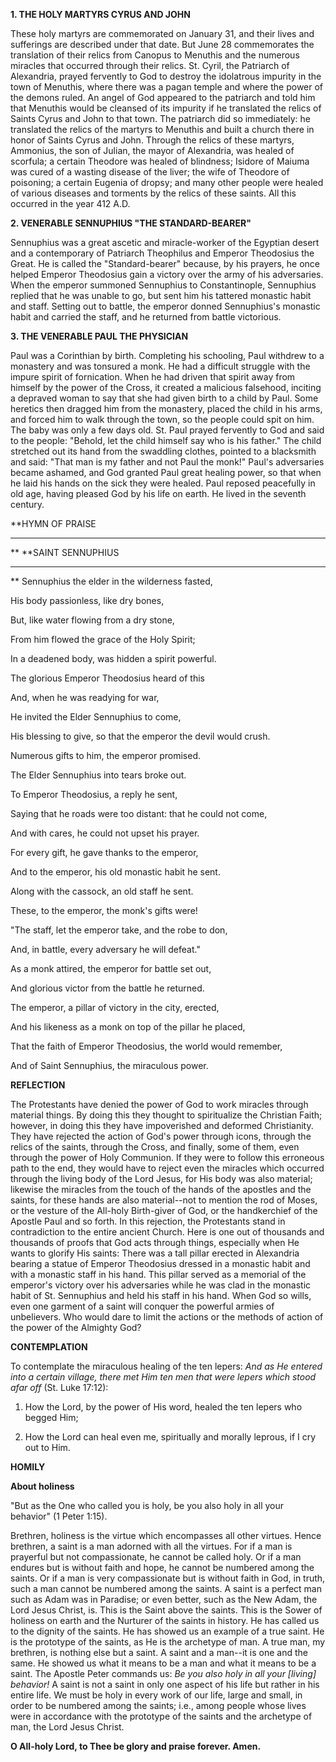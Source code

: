 
**1. THE HOLY MARTYRS CYRUS AND JOHN**

These holy martyrs are commemorated on January 31, and their lives and sufferings are described under that date. But June 28 commemorates the translation of their relics from Canopus to Menuthis and the numerous miracles that occurred through their relics. St. Cyril, the Patriarch of Alexandria, prayed fervently to God to destroy the idolatrous impurity in the town of Menuthis, where there was a pagan temple and where the power of the demons ruled. An angel of God appeared to the patriarch and told him that Menuthis would be cleansed of its impurity if he translated the relics of Saints Cyrus and John to that town. The patriarch did so immediately: he translated the relics of the martyrs to Menuthis and built a church there in honor of Saints Cyrus and John. Through the relics of these martyrs, Ammonius, the son of Julian, the mayor of Alexandria, was healed of scorfula; a certain Theodore was healed of blindness; Isidore of Maiuma was cured of a wasting disease of the liver; the wife of Theodore of poisoning; a certain Eugenia of dropsy; and many other people were healed of various diseases and torments by the relics of these saints. All this occurred in the year 412 A.D.

**2. VENERABLE SENNUPHIUS "THE STANDARD-BEARER"**

Sennuphius was a great ascetic and miracle-worker of the Egyptian desert and a contemporary of Patriarch Theophilus and Emperor Theodosius the Great. He is called the "Standard-bearer" because, by his prayers, he once helped Emperor Theodosius gain a victory over the army of his adversaries. When the emperor summoned Sennuphius to Constantinople, Sennuphius replied that he was unable to go, but sent him his tattered monastic habit and staff. Setting out to battle, the emperor donned Sennuphius's monastic habit and carried the staff, and he returned from battle victorious.

**3. THE VENERABLE PAUL THE PHYSICIAN**

Paul was a Corinthian by birth. Completing his schooling, Paul withdrew to a monastery and was tonsured a monk. He had a difficult struggle with the impure spirit of fornication. When he had driven that spirit away from himself by the power of the Cross, it created a malicious falsehood, inciting a depraved woman to say that she had given birth to a child by Paul. Some heretics then dragged him from the monastery, placed the child in his arms, and forced him to walk through the town, so the people could spit on him. The baby was only a few days old. St. Paul prayed fervently to God and said to the people: "Behold, let the child himself say who is his father." The child stretched out its hand from the swaddling clothes, pointed to a blacksmith and said: "That man is my father and not Paul the monk!" Paul's adversaries became ashamed, and God granted Paul great healing power, so that when he laid his hands on the sick they were healed. Paul reposed peacefully in old age, having pleased God by his life on earth. He lived in the seventh century.


**HYMN OF PRAISE
**** 
**
**SAINT SENNUPHIUS
**** 
**
Sennuphius the elder in the wilderness fasted,
 

His body passionless, like dry bones,
 

But, like water flowing from a dry stone,
 

From him flowed the grace of the Holy Spirit;
 

In a deadened body, was hidden a spirit powerful.
 

The glorious Emperor Theodosius heard of this
 

And, when he was readying for war,
 

He invited the Elder Sennuphius to come,
 

His blessing to give, so that the emperor the devil would crush.
 

Numerous gifts to him, the emperor promised.
 

The Elder Sennuphius into tears broke out.
 

To Emperor Theodosius, a reply he sent,
 

Saying that he roads were too distant: that he could not come,
 

And with cares, he could not upset his prayer.
 

For every gift, he gave thanks to the emperor,
 

And to the emperor, his old monastic habit he sent.
 

Along with the cassock, an old staff he sent.
 

These, to the emperor, the monk's gifts were!
 

"The staff, let the emperor take, and the robe to don,
 

And, in battle, every adversary he will defeat."
 

As a monk attired, the emperor for battle set out,
 

And glorious victor from the battle he returned.
 

The emperor, a pillar of victory in the city, erected,
 

And his likeness as a monk on top of the pillar he placed,
 

That the faith of Emperor Theodosius, the world would remember,
 

And of Saint Sennuphius, the miraculous power.
 

**REFLECTION**

The Protestants have denied the power of God to work miracles through material things. By doing this they thought to spiritualize the Christian Faith; however, in doing this they have impoverished and deformed Christianity. They have rejected the action of God's power through icons, through the relics of the saints, through the Cross, and finally, some of them, even through the power of Holy Communion. If they were to follow this erroneous path to the end, they would have to reject even the miracles which occurred through the living body of the Lord Jesus, for His body was also material; likewise the miracles from the touch of the hands of the apostles and the saints, for these hands are also material--not to mention the rod of Moses, or the vesture of the All-holy Birth-giver of God, or the handkerchief of the Apostle Paul and so forth. In this rejection, the Protestants stand in contradiction to the entire ancient Church. Here is one out of thousands and thousands of proofs that God acts through things, especially when He wants to glorify His saints: There was a tall pillar erected in Alexandria bearing a statue of Emperor Theodosius dressed in a monastic habit and with a monastic staff in his hand. This pillar served as a memorial of the emperor's victory over his adversaries while he was clad in the monastic habit of St. Sennuphius and held his staff in his hand. When God so wills, even one garment of a saint will conquer the powerful armies of unbelievers. Who would dare to limit the actions or the methods of action of the power of the Almighty God?


**CONTEMPLATION**


To contemplate the miraculous healing of the ten lepers: *And as He entered into a certain village, there met Him ten men that were lepers which stood afar off* (St. Luke 17:12):

1.  How the Lord, by the power of His word, healed the ten lepers who begged Him;

1.  How the Lord can heal even me, spiritually and morally leprous, if I cry out to Him.


**HOMILY**


**About holiness**

"But as the One who called you is holy, be you also holy in all your behavior" (1 Peter 1:15).

Brethren, holiness is the virtue which encompasses all other virtues. Hence brethren, a saint is a man adorned with all the virtues. For if a man is prayerful but not compassionate, he cannot be called holy. Or if a man endures but is without faith and hope, he cannot be numbered among the saints. Or if a man is very compassionate but is without faith in God, in truth, such a man cannot be numbered among the saints. A saint is a perfect man such as Adam was in Paradise; or even better, such as the New Adam, the Lord Jesus Christ, is. This is the Saint above the saints. This is the Sower of holiness on earth and the Nurturer of the saints in history. He has called us to the dignity of the saints. He has showed us an example of a true saint. He is the prototype of the saints, as He is the archetype of man. A true man, my brethren, is nothing else but a saint. A saint and a man--it is one and the same. He showed us what it means to be a man and what it means to be a saint. The Apostle Peter commands us: *Be you also holy in all your [living] behavior!* A saint is not a saint in only one aspect of his life but rather in his entire life. We must be holy in every work of our life, large and small, in order to be numbered among the saints; i.e., among people whose lives were in accordance with the prototype of the saints and the archetype of man, the Lord Jesus Christ.

**O All-holy Lord, to Thee be glory and praise forever. Amen.**
